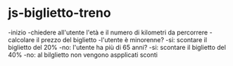 # js-biglietto-treno

-inizio
-chiedere all'utente l'età e il numero di kilometri da percorrere
-calcolare il prezzo del biglietto
-l'utente è minorenne?
    -si: scontare il biglietto del 20%
    -no: l'utente ha più di 65 anni?
        -si: scontare il biglietto del 40%
        -no: al bilglietto non vengono aspplicati sconti